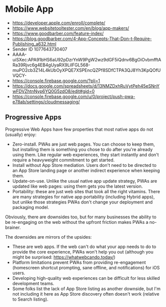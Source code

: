 # Mobile App
 * https://developer.apple.com/enroll/complete/
 * https://www.websitetooltester.com/en/blog/app-makers/
 * https://www.goodbarber.com/feature-index/
 * https://blog.goodbarber.com/4-App-Concepts-That-Don-t-Require-Publishing_a632.html
* Sender ID 1077643730407
* AAAA-uiSXec:APA91bHS6aU92pDzrYnW9PgW2wz9dGF5iQdnv6BgOiOvbmfftARa39Rjvc6g4EB4gUyaRX9LiIFGL568-muPO2cb3Z14L4kUbOyXPQE7XSPEncQZPf8SDfCTPA3QJ8Yh3KpQOfUVQCY-
* https://console.firebase.google.com/?pli=1      
* https://docs.google.com/spreadsheets/d/13NMZDxhRuVytPeh45eSNnYwFDVZhtnNyp6YQ0G5zdO8/edit#gid=0
* https://console.firebase.google.com/u/0/project/push-pwa-e78ab/settings/cloudmessaging/
 
 ## Progressive Apps
 
 Progressive Web Apps have few properties that most native apps do not (usually) enjoy:

 * Zero-install. PWAs are just web pages. You can choose to keep them, 
 but installing them is something you chose to do after you're already using them. 
 Like regular web experiences, they start instantly and don't require a heavyweight commitment to get started.
 * Install without App Store mediation. Users don't need to be directed to 
 an App Store landing page or another indirect experience when keeping them.
 * Update-on-use. Unlike the usual native app update strategy, 
 PWAs are updated like web pages: using them gets you the latest version.
* Portability: these are just web sites that took all the right vitamins. 
There are many strategies for native app portability (including Hybrid apps), 
but unlike those strategies PWAs don't change your deployment and packaging model.


Obviously, there are downsides too, but for many businesses the ability to be re-engaging on the web without the upfront friction makes PWAs a no-brainer.

The downsides are mirrors of the upsides:
 * These are web apps. If the web can't do what your app needs to do to provide the core experience, 
 PWAs won't help you out (although you might be surprised: https://whatwebcando.today/)
 * Platform limitations prevent PWAs from providing re-engagement 
 (homescreen shortcut prompting, sane offline, and notifications) for iOS users.
 * Developing high-quality web experiences can be difficult for less skilled development teams.
 * Some folks list the lack of App Store listing as another downside, 
 but I'm not including it here as App Store discovery often doesn't work (relative to Search listing).
 

